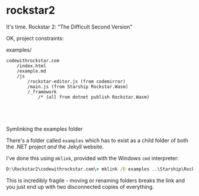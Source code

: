 # rockstar2
It's time. Rockstar 2: "The Difficult Second Version"

OK, project constraints:

examples/

```
codewithrockstar.com
	/index.html
	/example.md
	/js
		/rockstar-editor.js (from codemirror)
		/main.js (from Starship Rockstar.Wasm)
		/_framework
			/* (all from dotnet publish Rockstar.Wasm)
			
		
		
	
```

Symlinking the examples folder

There's a folder called `examples` which has to exist as a child folder of both the .NET project *and* the Jekyll website.

I've done this using `mklink`, provided with the Windows `cmd` interpreter:

```cmd
D:\Rockstar2\codewithrockstar.com\> mklink /D examples ..\Starship\Rockstar.Test\programs\examples
```

This is incredibly fragile - moving or renaming folders breaks the link and you just end up with two disconnected copies of everything.

